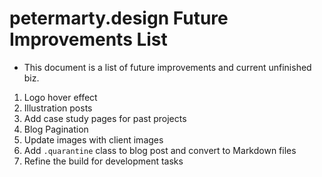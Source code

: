 # petermarty.design Future Improvements List

- This document is a list of future improvements and current unfinished biz.

1. Logo hover effect
2. Illustration posts
3. Add case study pages for past projects
4. Blog Pagination
5. Update images with client images
6. Add `.quarantine` class to blog post and convert to Markdown files
7. Refine the build for development tasks
